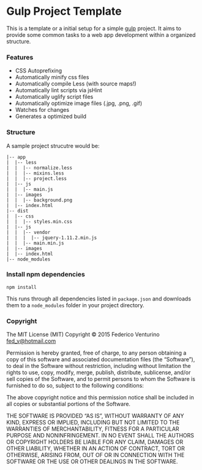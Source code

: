 Gulp Project Template
============

This is a template or a initial setup for a simple [gulp](http://gulpjs.com/) project. 
It aims to provide some common tasks to a web app development within a organized structure.


### Features

- CSS Autoprefixing
- Automatically minify css files
- Automatically compile Less (with source maps!)
- Automatically lint scripts via jsHint
- Automatically uglify script files
- Automatically optimize image files (.jpg, .png, .gif)
- Watches for changes
- Generates a optimized build


### Structure

A sample project strucutre would be:

```
|-- app
|  |-- less
|  |  |-- normalize.less
|  |  |-- mixins.less
|  |  |-- project.less
|  |-- js
|  |  |-- main.js
|  |-- images
|  |  |-- background.png
|  |-- index.html
|-- dist
|  |-- css
|  |  |-- styles.min.css
|  |-- js
|  |  |-- vendor
|  |  |  |-- jquery-1.11.2.min.js
|  |  |-- main.min.js
|  |-- images
|  |-- index.html
|-- node_modules
```


### Install npm dependencies

```
npm install
```

This runs through all dependencies listed in `package.json` and downloads them to a `node_modules` folder in your project directory.


### Copyright

The MIT License (MIT)
Copyright © 2015 Federico Venturino <fed_v@hotmail.com>

Permission is hereby granted, free of charge, to any person obtaining a copy
of this software and associated documentation files (the “Software”), to deal
in the Software without restriction, including without limitation the rights
to use, copy, modify, merge, publish, distribute, sublicense, and/or sell
copies of the Software, and to permit persons to whom the Software is
furnished to do so, subject to the following conditions:

The above copyright notice and this permission notice shall be included in
all copies or substantial portions of the Software.

THE SOFTWARE IS PROVIDED “AS IS”, WITHOUT WARRANTY OF ANY KIND, EXPRESS OR
IMPLIED, INCLUDING BUT NOT LIMITED TO THE WARRANTIES OF MERCHANTABILITY,
FITNESS FOR A PARTICULAR PURPOSE AND NONINFRINGEMENT. IN NO EVENT SHALL THE
AUTHORS OR COPYRIGHT HOLDERS BE LIABLE FOR ANY CLAIM, DAMAGES OR OTHER
LIABILITY, WHETHER IN AN ACTION OF CONTRACT, TORT OR OTHERWISE, ARISING FROM,
OUT OF OR IN CONNECTION WITH THE SOFTWARE OR THE USE OR OTHER DEALINGS IN
THE SOFTWARE.


